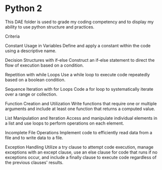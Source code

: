 # Python 2

This DAE folder is used to grade my coding competency and to display my ability to use python structure and practices.



Criteria

Constant Usage in Variables
Define and apply a constant within the code using a descriptive name.

Decision Structures with if-else
Construct an if-else statement to direct the flow of execution based on a condition.

Repetition with while Loops
Use a while loop to execute code repeatedly based on a boolean condition.

Sequence Iteration with for Loops
Code a for loop to systematically iterate over a range or collection.

Function Creation and Utilization
Write functions that require one or multiple arguments and include at least one function that returns a computed value.

List Manipulation and Iteration
Access and manipulate individual elements in a list and use loops to perform operations on each element.

Incomplete
File Operations
Implement code to efficiently read data from a file and to write data to a file.

Exception Handling
Utilize a try clause to attempt code execution, manage exceptions with an except clause, use an else clause for code that runs if no exceptions occur, and include a finally clause to execute code regardless of the previous clauses' results.